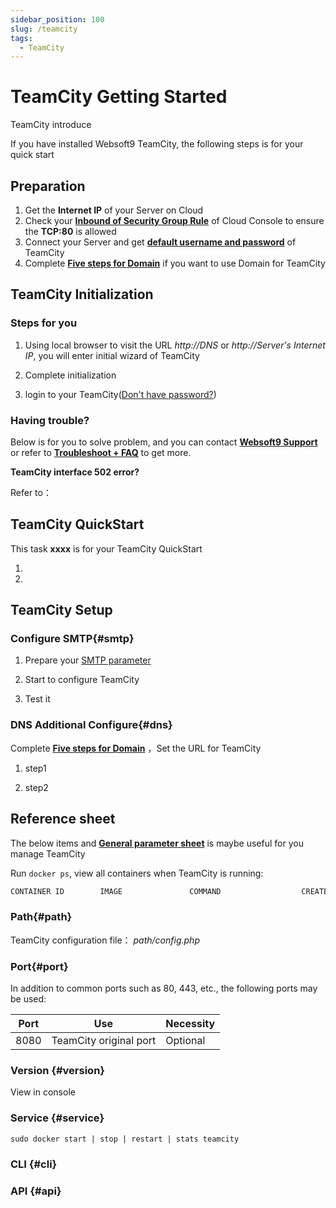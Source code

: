 ```yaml
---
sidebar_position: 100
slug: /teamcity
tags:
  - TeamCity
---
```


# TeamCity Getting Started

TeamCity introduce

If you have installed Websoft9 TeamCity, the following steps is for your quick start

## Preparation

1. Get the **Internet IP** of your Server on Cloud
2. Check your **[Inbound of Security Group Rule](./administrator/firewall#security)** of Cloud Console to ensure the **TCP:80** is allowed
3. Connect your Server and get **[default username and password](./user/credentials)** of TeamCity
4. Complete **[Five steps for Domain](./administrator/domain_step)** if you want to use Domain for TeamCity

## TeamCity Initialization

### Steps for you

1. Using local browser to visit the URL *http://DNS* or *http://Server's Internet IP*, you will enter initial wizard of TeamCity

2. Complete initialization

3. login to your TeamCity([Don't have password?](./user/credentials))

### Having trouble?

Below is for you to solve problem, and you can contact **[Websoft9 Support](./helpdesk)** or refer to **[Troubleshoot + FAQ](./faq#setup)** to get more.  

**TeamCity interface 502 error?**  

Refer to：

## TeamCity QuickStart

This task **xxxx** is for your TeamCity QuickStart

1. 

2.  

## TeamCity Setup

### Configure  SMTP{#smtp}

1. Prepare your [SMTP parameter](./administrator/smtp)

2. Start to configure TeamCity

3. Test it

### DNS Additional Configure{#dns}

Complete **[Five steps for Domain](./administrator/domain_step)** ，Set the URL for TeamCity  

1. step1

2. step2

## Reference sheet

The below items and **[General parameter sheet](./administrator/parameter)** is maybe useful for you manage TeamCity

Run `docker ps`, view all containers when TeamCity is running:  

```bash
CONTAINER ID        IMAGE               COMMAND                  CREATED             STATUS              PORTS                                NAMES
```

### Path{#path}

TeamCity configuration file： *path/config.php*    

### Port{#port}

In addition to common ports such as 80, 443, etc., the following ports may be used:

| Port | Use                                          | Necessity |
| ------ | --------------------------------------------- | ------ |
| 8080   | TeamCity original port	 | Optional   |

### Version {#version}

View in console

### Service {#service}

```shell
sudo docker start | stop | restart | stats teamcity
```

### CLI {#cli}

### API {#api}